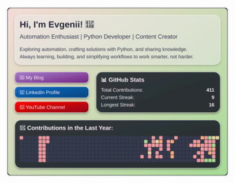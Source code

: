 [![GitHub Profile README Card](https://raw.githubusercontent.com/jekwwer/jekwwer/main/assets/profile-card-latest.svg)](https://jekwwer.github.io/Jekwwer)

